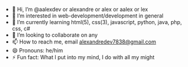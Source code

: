 - 👋 Hi, I’m @aalexdev or alexandre or alex or aalex or lex
- 👀 I’m interested in web-development/development in general
- 🌱 I’m currently learning html(5), css(3), javascript, python, java, php, css, c#
- 💞️ I’m looking to collaborate on any 
- 📫 How to reach me, email alexandredev7838@gmail.com
- 😄 Pronouns: he/him
- ⚡ Fun fact: What I put into my mind, I do with all my might

<!---
aalexdev/aalexdev is a ✨ special ✨ repository because its `README.md` (this file) appears on your GitHub profile.
You can click the Preview link to take a look at your changes.
--->

